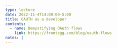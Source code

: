 ```yaml
---
type: lecture
date: 2022-11-4T14:00:00-5:00
title: OAUTH as a developer
contents:
  - name: Demystifying OAuth flows
    link: https://frontegg.com/blog/oauth-flows
notes: | 
---
```

